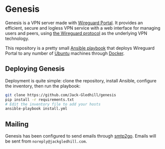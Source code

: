 # Genesis

Genesis is a VPN server made with [Wireguard Portal](https://wgportal.org/latest/). 
It provides an efficient, secure and logless VPN service with a web interface for managing users and peers, using [the Wireguard protocol](https://www.wireguard.com) as the underlying VPN technology.

This repository is a pretty small [Ansible playbook](https://www.redhat.com/en/ansible-collaborative) that deploys Wireguard Portal to any number of [Ubuntu](https://http://ubuntu.com) machines through [Docker](https://www.docker.com). 

## Deploying Genesis

Deployment is quite simple: clone the repository, install Ansible, configure the inventory, then run the playbook:

```bash
git clone https://github.com/Jack-Gledhill/genesis
pip install -r requirements.txt
# Edit the inventory file to add your hosts
ansible-playbook install.yml
```

## Mailing

Genesis has been configured to send emails through [smtp2go](https://smtp2go.com). 
Emails will be sent from `noreply@jackgledhill.com`. 
